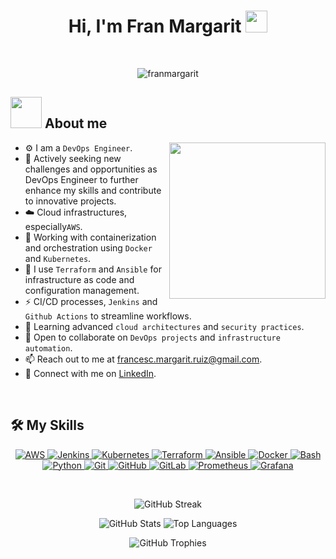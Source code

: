 <h1 align="center">Hi, I'm Fran Margarit <img src="https://media.giphy.com/media/hvRJCLFzcasrR4ia7z/giphy.gif" width="35"></h1>
<p align="center">
  <a href="https://github.com/franmargarit">
	  
  </a>
</p>

<br>

<p align="center"> 
  <img src="https://komarev.com/ghpvc/?username=franmargarit&label=Profile%20views&color=0047AB&style=plastic" alt="franmargarit" /> 
</p>

## <picture><img src = "https://github.com/7oSkaaa/7oSkaaa/blob/main/Images/about_me.gif?raw=true" width = 50px></picture> About me

<picture> <img align="right" src="https://github.com/7oSkaaa/7oSkaaa/blob/main/Images/Right_Side.gif?raw=true" width = 250px></picture>

- :gear: I am a `DevOps Engineer`.
- :rocket: Actively seeking new challenges and opportunities as DevOps Engineer to further enhance my skills and contribute to innovative projects.
- :cloud: Cloud infrastructures, especially`AWS`.
- :whale: Working with containerization and orchestration using `Docker` and `Kubernetes`.
- :wrench: I use `Terraform` and `Ansible` for infrastructure as code and configuration management.
- :zap: CI/CD processes, `Jenkins` and `Github Actions` to streamline workflows.
- :book: Learning advanced `cloud architectures` and `security practices`.
- :handshake: Open to collaborate on `DevOps projects` and `infrastructure automation`.
- :mailbox: Reach out to me at [francesc.margarit.ruiz@gmail.com](mailto:francesc.margarit.ruiz@gmail.com).
- :link: Connect with me on [LinkedIn](https://www.linkedin.com/in/fran-margarit-3732b118a/).
<br>

## 🛠️ My Skills

<p align="center"> 
  <!-- AWS -->
  <a href="https://aws.amazon.com" target="_blank"> 
    <img alt="AWS" src="https://img.shields.io/badge/AWS-232F3E?style=for-the-badge&logo=amazon-aws&logoColor=white">
  </a>
  <!-- Jenkins -->
  <a href="https://www.jenkins.io" target="_blank"> 
    <img alt="Jenkins" src="https://img.shields.io/badge/Jenkins-D24939?style=for-the-badge&logo=jenkins&logoColor=white">
  </a>
  <!-- Kubernetes -->
  <a href="https://kubernetes.io" target="_blank"> 
    <img alt="Kubernetes" src="https://img.shields.io/badge/Kubernetes-326CE5?style=for-the-badge&logo=kubernetes&logoColor=white">
  </a>
  <!-- Terraform -->
  <a href="https://www.terraform.io" target="_blank"> 
    <img alt="Terraform" src="https://img.shields.io/badge/Terraform-7B42BC?style=for-the-badge&logo=terraform&logoColor=white">
  </a>
  <!-- Ansible -->
  <a href="https://www.ansible.com" target="_blank"> 
    <img alt="Ansible" src="https://img.shields.io/badge/Ansible-EE0000?style=for-the-badge&logo=ansible&logoColor=white">
  </a>
  <!-- Docker -->
  <a href="https://www.docker.com" target="_blank"> 
    <img alt="Docker" src="https://img.shields.io/badge/Docker-2496ED?style=for-the-badge&logo=docker&logoColor=white">
  </a>
  <!-- Bash -->
  <a href="https://www.gnu.org/software/bash/" target="_blank"> 
    <img alt="Bash" src="https://img.shields.io/badge/Bash-4EAA25?style=for-the-badge&logo=gnu-bash&logoColor=white">
  </a>
  <!-- Python -->
  <a href="https://www.python.org" target="_blank"> 
    <img alt="Python" src="https://img.shields.io/badge/Python-3776AB?style=for-the-badge&logo=python&logoColor=white">
  </a>
  <!-- Git -->
  <a href="https://git-scm.com/" target="_blank"> 
    <img alt="Git" src="https://img.shields.io/badge/Git-F05032?style=for-the-badge&logo=git&logoColor=white">
  </a>
  <!-- GitHub -->
  <a href="https://github.com" target="_blank"> 
    <img alt="GitHub" src="https://img.shields.io/badge/GitHub-181717?style=for-the-badge&logo=github&logoColor=white">
  </a>
  <!-- GitLab -->
  <a href="https://gitlab.com" target="_blank"> 
    <img alt="GitLab" src="https://img.shields.io/badge/GitLab-FCA121?style=for-the-badge&logo=gitlab&logoColor=white">
  </a>
  <!-- Prometheus -->
  <a href="https://prometheus.io/" target="_blank"> 
    <img alt="Prometheus" src="https://img.shields.io/badge/Prometheus-E6522C?style=for-the-badge&logo=prometheus&logoColor=white">
  </a>
  <!-- Grafana -->
  <a href="https://grafana.com/" target="_blank"> 
    <img alt="Grafana" src="https://img.shields.io/badge/Grafana-F46800?style=for-the-badge&logo=grafana&logoColor=white">
  </a>
</p>


<br>

<p align = "center">
  <!-- GitHub Streak -->
  <img src="https://github-readme-streak-stats.herokuapp.com/?user=franmargarit&theme=tokyonight_duo" alt="GitHub Streak" />
</p>

<p align="center">
  <!-- GitHub Stats -->
  <img src="https://github-readme-stats.vercel.app/api?username=franmargarit&show_icons=true&count_private=true&theme=tokyonight&hide_border=true" alt="GitHub Stats" />
  <!-- Top Languages -->
  <img src="https://github-readme-stats.vercel.app/api/top-langs/?username=franmargarit&layout=compact&theme=tokyonight&hide_border=true" alt="Top Languages" />
</p>

<p align="center">
  <!-- GitHub Trophies -->
  <img src="https://github-profile-trophy.vercel.app/?username=franmargarit&theme=nord&column=7" alt="GitHub Trophies" />
</p>



